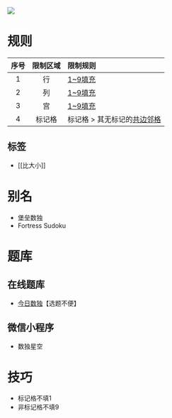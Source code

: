 ![](https://cn.sudoku.today/pic/04/fortress/70858_44736.png)

# 规则

| 序号  | 限制区域 | 限制规则              |
|:---:|:----:|:------------------|
|  1  |  行   | [1~9填充]           |
|  2  |  列   | [1~9填充]           |
|  3  |  宫   | [1~9填充]           |
|  4  | 标记格  | 标记格 > 其无标记的[共边邻格] |

## 标签
- [[比大小]]

# 别名

- 堡垒数独
- Fortress Sudoku

# 题库

## 在线题库

- [今日数独]【选题不便】

## 微信小程序

- 数独星空

# 技巧

- 标记格不填1
- 非标记格不填9

[1~9填充]: ../../../rules.md#1to9填充

[共边邻格]: ../../../rules.md#共边邻格

[今日数独]: https://cn.sudoku.today/g-fortress-sudoku/
